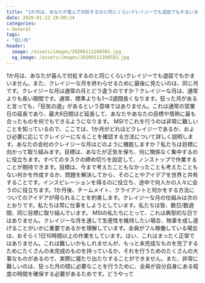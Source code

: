 ```yaml
---
title: "1か月は、あなたが喜んで対処するのと同じくらいクレイジーでも退屈でもかまいません。"
date: 2020-01-12 20:09:24
categories:
- General
tags:
- "狂い月"
header:
  image: /assets/images/20200112200501.jpg
  og_image: /assets/images/20200112200501.jpg
---
```


1か月は、あなたが喜んで対処するのと同じくらいクレイジーでも退屈でもかまいません。また、クレイジーな月を終わらせるために最後に見たいのは、同じ月です。クレイジーな月は通常の月とどう違うのですか？クレイジーな月は、通常よりも長い期間です。通常、標準よりも1〜2週間長くなります。狂った月があると言っても、「狂気の週」があるという意味ではありません。これは通常の営業日の延長であり、最大6日間ほど延長して、あなたやあなたの目標や情熱に最も合ったものを何でもできるようになります。 MSIでこれを行うのは非常に難しいことを知っているので、ここでは、1か月がどれほどクレイジーであるか、および必要に応じてクレイジーになることを確認する方法について詳しく説明します。あなたの会社のクレイジーな月はどのように機能しますか？私たちは目標に向かって取り組みます。目標は、あなたが正気を保ち、何に関係なく集中するのに役立ちます。すべてのタスクの締め切りを設定して、ノンストップで作業することが期待できます。目標は、今まで考えたこともなかったことも考えたこともない何かを作成するか、問題を解決してから、そのことやアイデアを世界と共有することです。インスピレーションを得るのに役立ち、途中で何人かの人々に会うのに役立ちます。1か月後、チームメイト、クライアントと何かをする方法についてのアイデアが得られることを約束します。クレイジーな月の仕組みは次のとおりです。私たちは常に仕事をしようとしています。私たちは皆、数日/数週間、同じ目標に取り組んでいます。 MSIの私たちにとって、これは典型的な日ではありません。クレイジーな月を通して生産性を維持したい場合、物事を成し遂げることがいかに重要であるかを理解しています。全員がフル稼働している場合は、おそらく1日10時間以上の作業をしています。はい、これはまったく正常ではありません。これは難しいかもしれませんが、もっと未完成なものを完了するためにたくさんの未完成のものを持っているか、それを行うためのたくさんの大事なものがあるので、実際に寝たり出たりすることができません。また、非常に難しいのは、狂った月の間に必要なことを行うために、全員が自分自身にある程度の時間を確保する必要があるためです。どうやって
